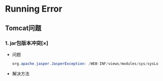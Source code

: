 # Running Error



## Tomcat问题

### 1. jar包版本冲突[×]

 * 问题

    ```java
    org.apache.jasper.JasperException: /WEB-INF/views/modules/sys/sysLogin3.jsp (行.: [2], 列: [0]) 无法在web.xml或使用此应用程序部署的jar文件中解析绝对uri：[http://java.sun.com/jsp/jstl/core]
    ```
    
* 解决方法

    

